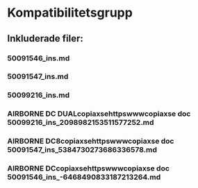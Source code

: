 # Kompatibilitetsgrupp

## Inkluderade filer:


### 50091546_ins.md

### 50091547_ins.md

### 50099216_ins.md

### AIRBORNE DC DUALcopiaxsehttpswwwcopiaxse  doc  50099216_ins_2098982153511577252.md

### AIRBORNE DC8copiaxsehttpswwwcopiaxse  doc  50091547_ins_5384730273686336578.md

### AIRBORNE DCcopiaxsehttpswwwcopiaxse  doc  50091546_ins_-6468490833187213264.md